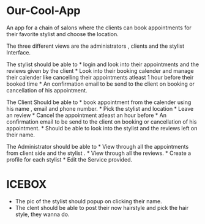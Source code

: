 # Our-Cool-App
An app for a  chain of salons where the clients can book appointments for their favorite stylist and choose the location.

The three different views are the administrators , clients and the stylist Interface.

The stylist should be able to 
        * login and look into their appointments and the reviews given by the client
        * Look into their booking calender and manage their calender like cancelling their appointments atleast 1 hour before their booked time
        * An confirmation email to be send to the client on booking or cancellation of his appointment.
        

The  Client  Should be able to 
        * book appointment from the calender using his name , email and phone number.
        * Pick the stylist and location 
        * Leave an review
        * Cancel the appointment atleast an hour before
        * An confirmation email to be send to the client on booking or cancellation of his appointment.
        * Should be able to look into the stylist and the reviews left on their name.

The Administrator should be able to 
        * View through all the appointments from client side and the stylist .
        * View through all the reviews.
        * Create a profile for each stylist
        * Edit the Service provided.

# ICEBOX
* The pic of the stylist should popup on clicking their name.
* The clent should be able to post their now hairstyle and pick the hair style, they wanna do.





